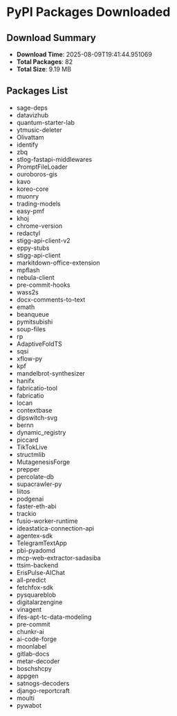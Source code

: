 # PyPI Packages Downloaded

## Download Summary
- **Download Time**: 2025-08-09T19:41:44.951069
- **Total Packages**: 82
- **Total Size**: 9.19 MB

## Packages List
- sage-deps
- datavizhub
- quantum-starter-lab
- ytmusic-deleter
- Olivattam
- identify
- zbq
- stlog-fastapi-middlewares
- PromptFileLoader
- ouroboros-gis
- kavo
- koreo-core
- muonry
- trading-models
- easy-pmf
- khoj
- chrome-version
- redactyl
- stigg-api-client-v2
- eppy-stubs
- stigg-api-client
- markitdown-office-extension
- mpflash
- nebula-client
- pre-commit-hooks
- wass2s
- docx-comments-to-text
- emath
- beanqueue
- pymitsubishi
- soup-files
- rp
- AdaptiveFoldTS
- sqsi
- xflow-py
- kpf
- mandelbrot-synthesizer
- hanifx
- fabricatio-tool
- fabricatio
- locan
- contextbase
- dipswitch-svg
- bernn
- dynamic_registry
- piccard
- TikTokLive
- structmlib
- MutagenesisForge
- prepper
- percolate-db
- supacrawler-py
- liitos
- podgenai
- faster-eth-abi
- trackio
- fusio-worker-runtime
- ideastatica-connection-api
- agentex-sdk
- TelegramTextApp
- pbi-pyadomd
- mcp-web-extractor-sadasiba
- ttsim-backend
- ErisPulse-AIChat
- all-predict
- fetchfox-sdk
- pysquareblob
- digitalarzengine
- vinagent
- ifes-apt-tc-data-modeling
- pre-commit
- chunkr-ai
- ai-code-forge
- moonlabel
- gitlab-docs
- metar-decoder
- boschshcpy
- appgen
- satnogs-decoders
- django-reportcraft
- moulti
- pywabot
